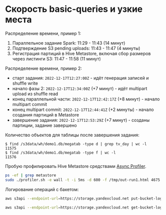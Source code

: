 # Скорость basic-queries и узкие места

Распределение времени, пример 1:
1. Параллельное задание Spark: 11:29 - 11:43 (14 минут)
2. Подтверждение S3 pending uploads: 11:43 - 11:47 (4 минуты)
3. Регистрация партиций в Hive Metastore, включая сбор размеров через листинги S3: 11:47 - 11:58 (11 минут)

Распределение времени, пример 2:
* старт задания: `2022-12-17T12:27:00Z` - идёт генерация записей и shuffle write
* начало фазы 2: `2022-12-17T12:34:00Z` (+7 минут) - идёт multipart upload из shuffle read
* конец параллельной части: `2022-12-17T12:42:17Z` (+8 минут) - начало multipart commit
* конец multipart commit: `2022-12-17T12:44:41Z` (+2 минуты) - начало создания партиций в Metastore
* завершение задания: `2022-12-17T12:53:29Z` (+7 минут) - созданы партиции, задание завершено

Количество объектов для таблицы после завершения задания:
```
$ find /s3data/wh/demo1.db/megatab -type d | grep tv_day | wc -l
11575
$ find /s3data/wh/demo1.db/megatab -type f | wc -l
11576
```

Пробую профилировать Hive Metastore средствами [Async Profiler](https://github.com/jvm-profiling-tools/async-profiler#wall-clock-profiling).

```bash
ps -ef | grep metastore
sudo ./profiler.sh -e wall -t -i 5ms -d 600 -f /tmp/out-run1.html 4675
```

Логирование операций с бакетом:

```bash
aws s3api --endpoint-url=https://storage.yandexcloud.net put-bucket-logging --bucket dproc-wh --bucket-logging-status='{"LoggingEnabled": {"TargetBucket": "dproc-logs","TargetPrefix": "dproc-wh/"}}'

aws s3api --endpoint-url=https://storage.yandexcloud.net get-bucket-logging --bucket dproc-wh
```